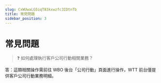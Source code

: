```yaml
---
slug: CxWUwaLG5iqT83kxwzfc3IDtnTb
title: 常見問題
sidebar_position: 3
---
```



# 常見問題


> ❓ 如何處理執行客戶公司行動相關業務？


答：這類相關操作需前往 WBO 後台「公司行動」頁面進行操作，WTT 前台僅提供客戶公司行動業務明細。


